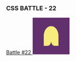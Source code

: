### CSS BATTLE - 22

<a href="https://cssbattle.dev/play/134" target="_blank">
  Battle #22
</a>

<img width="100" height="100" src="https://github.com/FabioMessias98/cssbattle/blob/master/battle-22/battle-22.png" title="Battle #22" alt="Battle #22">
